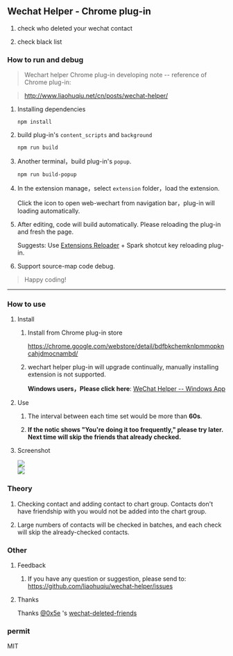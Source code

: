 ## Wechat Helper - Chrome plug-in

1. check who deleted your wechat contact

2. check black list

### How to run and debug

>   Wechart helper Chrome plug-in developing note -- reference of Chrome plug-in:

>   http://www.liaohuqiu.net/cn/posts/wechat-helper/


1.  Installing dependencies 

    ```
    npm install
    ```

2.  build plug-in's `content_scripts` and `background`

    ```
    npm run build
    ```

3.  Another terminal，build plug-in's `popup`.

    ```
    npm run build-popup
    ```

4.  In the extension manage，select `extension` folder，load the extension.

    Click the icon to open web-wechart from navigation bar，plug-in will loading automatically. 

5.  After editing, code will build automatically. Please reloading the plug-in and fresh the page.

    Suggests: Use [Extensions Reloader](https://chrome.google.com/webstore/detail/extensions-reloader/fimgfedafeadlieiabdeeaodndnlbhid) + Spark shotcut key reloading plug-in.

6.  Support source-map code debug.

>   Happy coding!

---

### How to use

1. Install

    1. Install from Chrome plug-in store
    
        https://chrome.google.com/webstore/detail/bdfbkchemknlpmmopkncahjdmocnambd/
    
    2.  wechart helper plug-in will upgrade continually, manually installing extension is not supported.

        **Windows users，Please click here**: [WeChat Helper -- Windows App](https://github.com/freedombird9/wechat-deletion-check)

2.  Use
    
    1.  The interval between each time set would be more than **60s**.

    2.  **If the notic shows "You're doing it too frequently," please try later. Next time will skip the friends that already checked.**


3.  Screenshot

    <div><img src='https://raw.githubusercontent.com/liaohuqiu/wechat-helper/master/art/1.png'/></div>

    <div><img src='https://raw.githubusercontent.com/liaohuqiu/wechat-helper/master/art/2.png'/></div>


### Theory 

1.  Checking contact and adding contact to chart group. Contacts don't have friendship with you would not be added into the chart group.

2.  Large numbers of contacts will be checked in batches, and each check will skip the already-checked contacts. 

### Other

1.  Feedback

    1.  If you have any question or suggestion, please send to:  https://github.com/liaohuqiu/wechat-helper/issues

2.  Thanks

    Thanks [@0x5e](https://github.com/0x5e) 's [wechat-deleted-friends](https://github.com/0x5e/wechat-deleted-friends)


### permit

MIT
